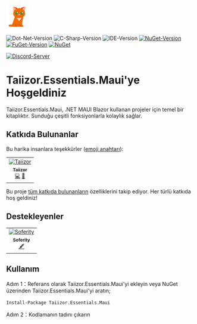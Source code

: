 ![Logo](.images/Logo.png)

![Dot-Net-Version](https://img.shields.io/badge/.NET-6.0-blue)
![C-Sharp-Version](https://img.shields.io/badge/C%23-Preview-blue.svg)
![IDE-Version](https://img.shields.io/badge/IDE-VS2022-blue.svg)
[![NuGet-Version](https://img.shields.io/nuget/v/Taiizor.Essentials.Maui.svg)](https://www.nuget.org/packages/Taiizor.Essentials.Maui)
[![FuGet-Version](https://www.fuget.org/packages/Taiizor.Essentials.Maui/badge.svg)](https://www.fuget.org/packages/Taiizor.Essentials.Maui)
[![NuGet](https://img.shields.io/nuget/dt/Taiizor.Essentials.Maui)](https://www.nuget.org/api/v2/package/Taiizor.Essentials.Maui)

[![Discord-Server](https://img.shields.io/discord/932386235538878534?label=Discord)](https://discord.gg/nxG977byXb)

# Taiizor.Essentials.Maui'ye Hoşgeldiniz
Taiizor.Essentials.Maui, .NET MAUI Blazor kullanan projeler için temel bir kitaplıktır. Sunduğu çeşitli fonksiyonlarla kolaylık sağlar.

## Katkıda Bulunanlar

Bu harika insanlara teşekkürler ([emoji anahtarı](https://allcontributors.org/docs/en/emoji-key)):

<table>
  <tr>
    <td align="center">
		<a href="https://github.com/Taiizor">
			<img src="https://avatars3.githubusercontent.com/u/41683699?s=460&v=4" width="80px;" alt="Taiizor"/>
			<br/>
			<sub>
				<b>Taiizor</b>
			</sub>
		</a>
		<br/>
		<a href="https://github.com/Taiizor/Taiizor.Essentials.Maui/commits?author=Taiizor" title="Kodlama">💻</a>
		<a href="https://www.taiizor.com" title="Fikirler & Planlama, Geri Bildirim">🤔</a>
	</td>
  </tr>
</table>

Bu proje [tüm katkıda bulunanların](https://github.com/all-contributors/all-contributors) özelliklerini takip ediyor. Her türlü katkıda hoş geldiniz!

## Destekleyenler

<table>
  <tr>
    <td align="center">
		<a href="https://github.com/Soferity">
			<img src="https://avatars3.githubusercontent.com/u/63516515?s=200&v=4" width="80px;" alt="Soferity"/>
			<br/>
			<sub>
				<b>Soferity</b>
			</sub>
		</a>
		<br/>
		<a href="https://github.com/Soferity" target="_blank" title="İçerik">🖋</a>
	</td>
  </tr>
</table>

## Kullanım

Adım 1：Referans olarak Taiizor.Essentials.Maui'yi ekleyin veya NuGet üzerinden Taiizor.Essentials.Maui'yi aratın;

```Install-Package Taiizor.Essentials.Maui```

Adım 2：Kodlamanın tadını çıkarın